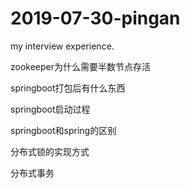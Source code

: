 # 2019-07-30-pingan
my interview experience.

zookeeper为什么需要半数节点存活

springboot打包后有什么东西

springboot启动过程

springboot和spring的区别

分布式锁的实现方式

分布式事务
